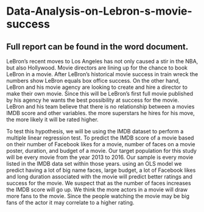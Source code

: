 # Data-Analysis-on-Lebron-s-movie-success
<h2>Full report can be found in the word document.</h2>

<p>LeBron’s recent moves to Los Angeles has not only caused a stir in the NBA, but also Hollywood. Movie directors are lining up for the chance to book LeBron in a movie. After LeBron’s historical movie success in train wreck the numbers show LeBron equals box office success. On the other hand, LeBron and his movie agency are looking to create and hire a director to make their own movie. Since this will be LeBron’s first full movie published by his agency he wants the best possibility at success for the movie. LeBron and his team believe that there is no relationship between a movies IMDB score and other variables. the more superstars he hires for his move, the more likely it will be rated higher. </p>
<p>To test this hypothesis, we will be using the IMDB dataset to perform a multiple linear regression test. To predict the IMDB score of a movie based on their number of Facebook likes for a movie, number of faces on a movie poster, duration, and budget of a movie. Our target population for this study will be every movie from the year 2013 to 2016. Our sample is every movie listed in the IMDB data set within those years. using an OLS model we predict having a lot of big name faces, large budget, a lot of Facebook likes and long duration associated with the movie will predict better ratings and success for the movie. We suspect that as the number of faces increases the IMDB score will go up. We think the more actors in a movie will draw more fans to the movie. Since the people watching the movie may be big fans of the actor it may correlate to a higher rating.</p>

